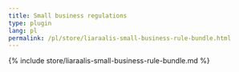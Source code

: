 ```yaml
---
title: Small business regulations
type: plugin
lang: pl
permalink: /pl/store/liaraalis-small-business-rule-bundle.html
---
```


{% include store/liaraalis-small-business-rule-bundle.md %}
